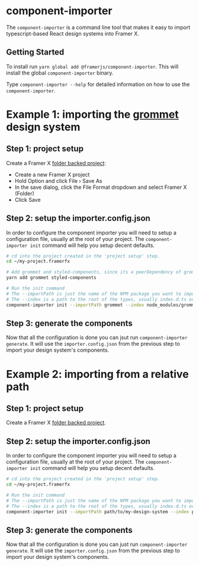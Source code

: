 # component-importer

The `component-importer` is a command line tool that makes it easy to import typescript-based React design systems into Framer X.

## Getting Started

To install run `yarn global add @framerjs/component-importer`. This will install the global `component-importer` binary.

Type `component-importer --help` for detailed information on how to use the `component-importer`.

# Example 1: importing the [grommet](https://v2.grommet.io/) design system

## Step 1: project setup

Create a Framer X [folder backed project](https://www.framer.com/support/using-framer-x/folder-backed-projects/):

 - Create a new Framer X project
 - Hold Option and click File › Save As
 - In the save dialog, click the File Format dropdown and select Framer X (Folder)
 - Click Save

## Step 2: setup the importer.config.json

In order to configure the component importer you will need to setup a configuration file, usually at the root of your project.
The `component-importer init` command will help you setup decent defaults.

```bash
# cd into the project created in the 'project setup' step.
cd ~/my-project.framerfx

# Add grommet and styled-components, since its a peerDependency of grommet
yarn add grommet styled-components

# Run the init command
# The --importPath is just the name of the NPM package you want to import
# The --index is a path to the root of the types, usually index.d.ts or index.tsx.
component-importer init --importPath grommet --index node_modules/grommet/index.d.ts
```

## Step 3: generate the components

Now that all the configuration is done you can jsut run `component-importer generate`.
It will use the `importer.config.json` from the previous step to import your design system's components.

# Example 2: importing from a relative path

## Step 1: project setup

Create a Framer X [folder backed project](https://www.framer.com/support/using-framer-x/folder-backed-projects/).

## Step 2: setup the importer.config.json

In order to configure the component importer you will need to setup a configuration file, usually at the root of your project.
The `component-importer init` command will help you setup decent defaults.

```bash
# cd into the project created in the 'project setup' step.
cd ~/my-project.framerfx

# Run the init command
# The --importPath is just the name of the NPM package you want to import
# The --index is a path to the root of the types, usually index.d.ts or index.tsx.
component-importer init --importPath path/to/my-design-system --index path/to/my/design-system/index.tsx
```

## Step 3: generate the components

Now that all the configuration is done you can just run `component-importer generate`.
It will use the `importer.config.json` from the previous step to import your design system's components.
